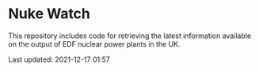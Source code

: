 # Nuke Watch

This repository includes code for retrieving the latest information available on the output of EDF nuclear power plants in the UK.

Last updated: 2021-12-17 01:57